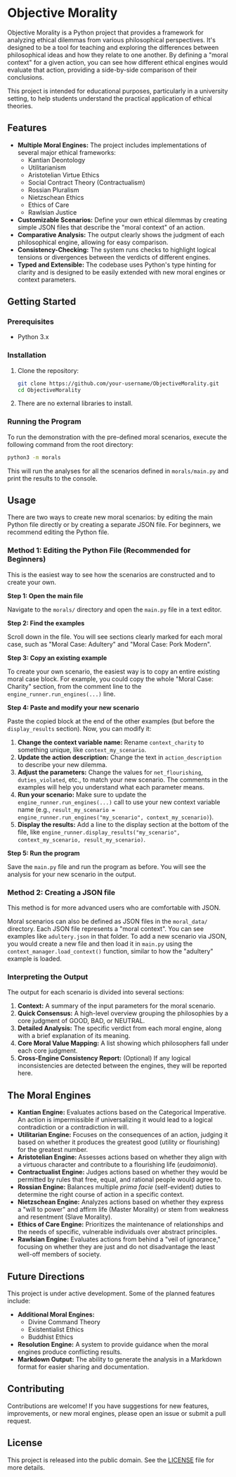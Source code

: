 # Objective Morality

Objective Morality is a Python project that provides a framework for analyzing ethical dilemmas from various philosophical perspectives. It's designed to be a tool for teaching and exploring the differences between philosophical ideas and how they relate to one another. By defining a "moral context" for a given action, you can see how different ethical engines would evaluate that action, providing a side-by-side comparison of their conclusions.

This project is intended for educational purposes, particularly in a university setting, to help students understand the practical application of ethical theories.

## Features

*   **Multiple Moral Engines:** The project includes implementations of several major ethical frameworks:
    *   Kantian Deontology
    *   Utilitarianism
    *   Aristotelian Virtue Ethics
    *   Social Contract Theory (Contractualism)
    *   Rossian Pluralism
    *   Nietzschean Ethics
    *   Ethics of Care
    *   Rawlsian Justice
*   **Customizable Scenarios:** Define your own ethical dilemmas by creating simple JSON files that describe the "moral context" of an action.
*   **Comparative Analysis:** The output clearly shows the judgment of each philosophical engine, allowing for easy comparison.
*   **Consistency-Checking:** The system runs checks to highlight logical tensions or divergences between the verdicts of different engines.
*   **Typed and Extensible:** The codebase uses Python's type hinting for clarity and is designed to be easily extended with new moral engines or context parameters.

## Getting Started

### Prerequisites

*   Python 3.x

### Installation

1.  Clone the repository:
    ```bash
    git clone https://github.com/your-username/ObjectiveMorality.git
    cd ObjectiveMorality
    ```
2.  There are no external libraries to install.

### Running the Program

To run the demonstration with the pre-defined moral scenarios, execute the following command from the root directory:

```bash
python3 -m morals
```

This will run the analyses for all the scenarios defined in `morals/main.py` and print the results to the console.

## Usage

There are two ways to create new moral scenarios: by editing the main Python file directly or by creating a separate JSON file. For beginners, we recommend editing the Python file.

### Method 1: Editing the Python File (Recommended for Beginners)

This is the easiest way to see how the scenarios are constructed and to create your own.

**Step 1: Open the main file**

Navigate to the `morals/` directory and open the `main.py` file in a text editor.

**Step 2: Find the examples**

Scroll down in the file. You will see sections clearly marked for each moral case, such as "Moral Case: Adultery" and "Moral Case: Pork Modern".

**Step 3: Copy an existing example**

To create your own scenario, the easiest way is to copy an entire existing moral case block. For example, you could copy the whole "Moral Case: Charity" section, from the comment line to the `engine_runner.run_engines(...)` line.

**Step 4: Paste and modify your new scenario**

Paste the copied block at the end of the other examples (but before the `display_results` section). Now, you can modify it:

1.  **Change the context variable name:** Rename `context_charity` to something unique, like `context_my_scenario`.
2.  **Update the action description:** Change the text in `action_description` to describe your new dilemma.
3.  **Adjust the parameters:** Change the values for `net_flourishing`, `duties_violated`, etc., to match your new scenario. The comments in the examples will help you understand what each parameter means.
4.  **Run your scenario:** Make sure to update the `engine_runner.run_engines(...)` call to use your new context variable name (e.g., `result_my_scenario = engine_runner.run_engines("my_scenario", context_my_scenario)`).
5.  **Display the results:** Add a line to the display section at the bottom of the file, like `engine_runner.display_results("my_scenario", context_my_scenario, result_my_scenario)`.

**Step 5: Run the program**

Save the `main.py` file and run the program as before. You will see the analysis for your new scenario in the output.

### Method 2: Creating a JSON file

This method is for more advanced users who are comfortable with JSON.

Moral scenarios can also be defined as JSON files in the `moral_data/` directory. Each JSON file represents a "moral context". You can see examples like `adultery.json` in that folder. To add a new scenario via JSON, you would create a new file and then load it in `main.py` using the `context_manager.load_context()` function, similar to how the "adultery" example is loaded.

### Interpreting the Output

The output for each scenario is divided into several sections:

1.  **Context:** A summary of the input parameters for the moral scenario.
2.  **Quick Consensus:** A high-level overview grouping the philosophies by a core judgment of GOOD, BAD, or NEUTRAL.
3.  **Detailed Analysis:** The specific verdict from each moral engine, along with a brief explanation of its meaning.
4.  **Core Moral Value Mapping:** A list showing which philosophers fall under each core judgment.
5.  **Cross-Engine Consistency Report:** (Optional) If any logical inconsistencies are detected between the engines, they will be reported here.

## The Moral Engines

*   **Kantian Engine:** Evaluates actions based on the Categorical Imperative. An action is impermissible if universalizing it would lead to a logical contradiction or a contradiction in will.
*   **Utilitarian Engine:** Focuses on the consequences of an action, judging it based on whether it produces the greatest good (utility or flourishing) for the greatest number.
*   **Aristotelian Engine:** Assesses actions based on whether they align with a virtuous character and contribute to a flourishing life (*eudaimonia*).
*   **Contractualist Engine:** Judges actions based on whether they would be permitted by rules that free, equal, and rational people would agree to.
*   **Rossian Engine:** Balances multiple *prima facie* (self-evident) duties to determine the right course of action in a specific context.
*   **Nietzschean Engine:** Analyzes actions based on whether they express a "will to power" and affirm life (Master Morality) or stem from weakness and resentment (Slave Morality).
*   **Ethics of Care Engine:** Prioritizes the maintenance of relationships and the needs of specific, vulnerable individuals over abstract principles.
*   **Rawlsian Engine:** Evaluates actions from behind a "veil of ignorance," focusing on whether they are just and do not disadvantage the least well-off members of society.

## Future Directions

This project is under active development. Some of the planned features include:

*   **Additional Moral Engines:**
    *   Divine Command Theory
    *   Existentialist Ethics
    *   Buddhist Ethics
*   **Resolution Engine:** A system to provide guidance when the moral engines produce conflicting results.
*   **Markdown Output:** The ability to generate the analysis in a Markdown format for easier sharing and documentation.

## Contributing

Contributions are welcome! If you have suggestions for new features, improvements, or new moral engines, please open an issue or submit a pull request.

## License

This project is released into the public domain. See the [LICENSE](LICENSE) file for more details.